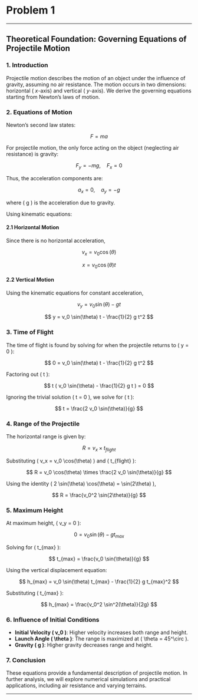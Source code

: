 # Problem 1
---
## **Theoretical Foundation: Governing Equations of Projectile Motion**

### **1. Introduction**
Projectile motion describes the motion of an object under the influence of gravity, assuming no air resistance. The motion occurs in two dimensions: horizontal (
$x$-axis) and vertical (
$y$-axis). We derive the governing equations starting from Newton’s laws of motion.

### **2. Equations of Motion**
Newton’s second law states:

$$ F = m a $$

For projectile motion, the only force acting on the object (neglecting air resistance) is gravity:

$$ F_y = -mg, \quad F_x = 0 $$

Thus, the acceleration components are:

$$ a_x = 0, \quad a_y = -g $$

where \( g \) is the acceleration due to gravity.

Using kinematic equations:

#### **2.1 Horizontal Motion**
Since there is no horizontal acceleration,

$$ v_x = v_0 \cos(\theta) $$

$$ x = v_0 \cos(\theta) t $$

#### **2.2 Vertical Motion**
Using the kinematic equations for constant acceleration,

$$ v_y = v_0 \sin(\theta) - gt $$

$$ y = v_0 \sin(\theta) t - \frac{1}{2} g t^2 $$

### **3. Time of Flight**
The time of flight is found by solving for when the projectile returns to \( y = 0 \):

$$ 0 = v_0 \sin(\theta) t - \frac{1}{2} g t^2 $$

Factoring out \( t \):

$$ t ( v_0 \sin(\theta) - \frac{1}{2} g t ) = 0 $$

Ignoring the trivial solution \( t = 0 \), we solve for \( t \):

$$ t = \frac{2 v_0 \sin(\theta)}{g} $$

### **4. Range of the Projectile**
The horizontal range is given by:

$$ R = v_x \times t_{flight} $$

Substituting \( v_x = v_0 \cos(\theta) \) and \( t_{flight} \):

$$ R = v_0 \cos(\theta) \times \frac{2 v_0 \sin(\theta)}{g} $$

Using the identity \( 2 \sin(\theta) \cos(\theta) = \sin(2\theta) \),

$$ R = \frac{v_0^2 \sin(2\theta)}{g} $$

### **5. Maximum Height**
At maximum height, \( v_y = 0 \):

$$ 0 = v_0 \sin(\theta) - g t_{max} $$

Solving for \( t_{max} \):

$$ t_{max} = \frac{v_0 \sin(\theta)}{g} $$

Using the vertical displacement equation:

$$ h_{max} = v_0 \sin(\theta) t_{max} - \frac{1}{2} g t_{max}^2 $$

Substituting \( t_{max} \):

$$ h_{max} = \frac{v_0^2 \sin^2(\theta)}{2g} $$

### **6. Influence of Initial Conditions**
- **Initial Velocity \( v_0 \)**: Higher velocity increases both range and height.
- **Launch Angle \( \theta \)**: The range is maximized at \( \theta = 45^\circ \).
- **Gravity \( g \)**: Higher gravity decreases range and height.

### **7. Conclusion**
These equations provide a fundamental description of projectile motion. In further analysis, we will explore numerical simulations and practical applications, including air resistance and varying terrains.

---







